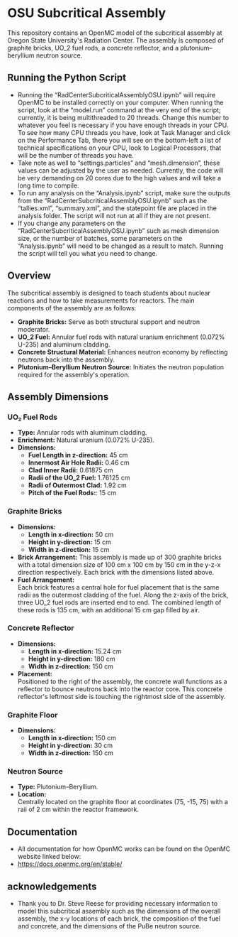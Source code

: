 # OSU Subcritical Assembly

This repository contains an OpenMC model of the subcritical assembly at Oregon State University's Radiation Center. The assembly is composed of graphite bricks, UO_2 fuel rods, a concrete reflector, and a plutonium–beryllium neutron source.

## Running the Python Script
- Running the “RadCenterSubcriticalAssemblyOSU.ipynb” will require OpenMC to be installed correctly on your computer. When running the script, look at the “model.run” command at the very end of the script; currently, it is being multithreaded to 20 threads. Change this number to whatever you feel is necessary if you have enough threads in your CPU. To see how many CPU threads you have, look at Task Manager and click on the Performance Tab, there you will see on the bottom-left a list of technical specifications on your CPU, look to Logical Processors, that will be the number of threads you have.
- Take note as well to “settings.particles” and “mesh.dimension”, these values can be adjusted by the user as needed. Currently, the code will be very demanding on 20 cores due to the high values and will take a long time to compile.
- To run any analysis on the “Analysis.ipynb” script, make sure the outputs from the “RadCenterSubcriticalAssemblyOSU.ipynb” such as the “tallies.xml”, “summary.xml”, and the statepoint file are placed in the analysis folder. The script will not run at all if they are not present.
- If you change any parameters on the “RadCenterSubcriticalAssemblyOSU.ipynb” such as mesh dimension size, or the number of batches, some parameters on the “Analysis.ipynb” will need to be changed as a result to match. Running the script will tell you what you need to change. 

## Overview

The subcritical assembly is designed to teach students about nuclear reactions and how to take measurements for reactors. The main components of the assembly are as follows:

- **Graphite Bricks:** Serve as both structural support and neutron moderator.
- **UO_2 Fuel:** Annular fuel rods with natural uranium enrichment (0.072% U-235) and aluminum cladding.
- **Concrete Structural Material:** Enhances neutron economy by reflecting neutrons back into the assembly.
- **Plutonium–Beryllium Neutron Source:** Initiates the neutron population required for the assembly's operation.

## Assembly Dimensions

### UO₂ Fuel Rods
- **Type:** Annular rods with aluminum cladding.
- **Enrichment:** Natural uranium (0.072% U-235).
- **Dimensions:** 
  - **Fuel Length in z-direction:** 45 cm
  - **Innermost Air Hole Radii:** 0.46 cm
  - **Clad Inner Radii:** 0.61875 cm
  - **Radii of the UO_2 Fuel:** 1.76125 cm
  - **Radii of Outermost Clad:** 1.92 cm
  - **Pitch of the Fuel Rods:**: 15 cm

### Graphite Bricks
- **Dimensions:**
  - **Length in x-direction:** 50 cm
  - **Height in y-direction:** 15 cm
  - **Width in z-direction:** 15 cm
- **Brick Arrangement:**
  This assembly is made up of 300 graphite bricks with a total dimension size of 100 cm x 100 cm by 150 cm in the y-z-x direction respectively. Each brick with the dimensions listed above. 
- **Fuel Arrangement:**  
  Each brick features a central hole for fuel placement that is the same radii as the outermost cladding of the fuel. Along the z-axis of the brick, three UO_2 fuel rods are inserted end to end. The combined length of these rods is 135 cm, with an additional 15 cm gap filled by air.

### Concrete Reflector
- **Dimensions:**
  - **Length in x-direction:** 15.24 cm
  - **Height in y-direction:** 180 cm
  - **Width in z-direction:** 150 cm
- **Placement:**  
  Positioned to the right of the assembly, the concrete wall functions as a reflector to bounce neutrons back into the reactor core. This concrete reflector's leftmost side is touching the rightmost side of the assembly.

### Graphite Floor
- **Dimensions:**
  - **Length in x-direction:** 150 cm
  - **Height in y-direction:** 30 cm
  - **Width in z-direction:** 150 cm

### Neutron Source
- **Type:** Plutonium–Beryllium.
- **Location:**  
  Centrally located on the graphite floor at coordinates (75, -15, 75) with a raii of 2 cm within the reactor framework.

## Documentation
- All documentation for how OpenMC works can be found on the OpenMC website linked below:
- https://docs.openmc.org/en/stable/

## acknowledgements
- Thank you to Dr. Steve Reese for providing necessary information to model this subcritical assembly such as the dimensions of the overall assembly, the x-y locations of each brick, the composition of the fuel and concrete, and the dimensions of the PuBe neutron source.

